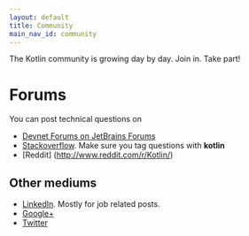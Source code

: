 ```yaml
---
layout: default
title: Community 
main_nav_id: community
---
```


The Kotlin community is growing day by day. Join in. Take part!

# Forums

You can post technical questions on

- [Devnet Forums on JetBrains Forums](http://devnet.jetbrains.com/community/kotlin)
- [Stackoverflow](http://stackoverflow.com/questions/tagged/kotlin). Make sure you tag questions with **kotlin**
- [Reddit] (http://www.reddit.com/r/Kotlin/)

## Other mediums

- [LinkedIn](https://www.linkedin.com/groups/Kotlin-Developers-7417237?gid=7417237&mostPopular=&trk=tyah&trkInfo=tarId%3A1404329340748%2Ctas%3Akotlin%2Cidx%3A2-1-6). Mostly for job related posts. 
- [Google+](https://plus.google.com/communities/104597899765146112928)
- [Twitter](http://twitter.com/project_kotlin)



